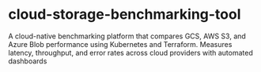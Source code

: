 # cloud-storage-benchmarking-tool
A cloud-native benchmarking platform that compares GCS, AWS S3, and Azure Blob performance using Kubernetes and Terraform. Measures latency, throughput, and error rates across cloud providers with automated dashboards
